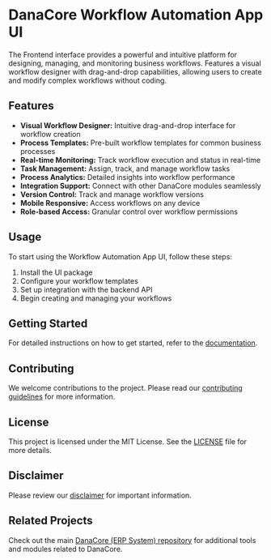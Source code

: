 # DanaCore Workflow Automation App UI

The Frontend interface provides a powerful and intuitive platform for designing, managing, and monitoring business workflows. Features a visual workflow designer with drag-and-drop capabilities, allowing users to create and modify complex workflows without coding.

## Features

- **Visual Workflow Designer:** Intuitive drag-and-drop interface for workflow creation
- **Process Templates:** Pre-built workflow templates for common business processes
- **Real-time Monitoring:** Track workflow execution and status in real-time
- **Task Management:** Assign, track, and manage workflow tasks
- **Process Analytics:** Detailed insights into workflow performance
- **Integration Support:** Connect with other DanaCore modules seamlessly
- **Version Control:** Track and manage workflow versions
- **Mobile Responsive:** Access workflows on any device
- **Role-based Access:** Granular control over workflow permissions

## Usage

To start using the Workflow Automation App UI, follow these steps:
1. Install the UI package
2. Configure your workflow templates
3. Set up integration with the backend API
4. Begin creating and managing your workflows

## Getting Started

For detailed instructions on how to get started, refer to the [documentation](https://github.com/navedrasul/danacore-workflow-automation-ui).

## Contributing

We welcome contributions to the project. Please read our [contributing guidelines](https://github.com/navedrasul/danacore-workflow-automation-ui/blob/main/CONTRIBUTING.md) for more information.

## License

This project is licensed under the MIT License. See the [LICENSE](https://github.com/navedrasul/danacore-workflow-automation-ui/blob/main/LICENSE) file for more details.

## Disclaimer

Please review our [disclaimer](https://github.com/navedrasul/danacore-workflow-automation-ui/blob/main/DISCLAIMER.md) for important information.

## Related Projects

Check out the main [DanaCore (ERP System) repository](https://github.com/navedrasul/DanaCore) for additional tools and modules related to DanaCore.
